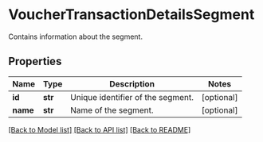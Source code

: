 # VoucherTransactionDetailsSegment

Contains information about the segment.

## Properties

Name | Type | Description | Notes
------------ | ------------- | ------------- | -------------
**id** | **str** | Unique identifier of the segment. | [optional] 
**name** | **str** | Name of the segment. | [optional] 

[[Back to Model list]](../README.md#documentation-for-models) [[Back to API list]](../README.md#documentation-for-api-endpoints) [[Back to README]](../README.md)


